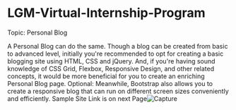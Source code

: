 # LGM-Virtual-Internship-Program
Topic: Personal Blog

A Personal Blog can do the same. Though a blog can be created from basic to advanced level, initially you're recommended to opt for creating a basic blogging site using HTML, CSS and jQuery. And, if you're having sound knowledge of CSS Grid, Flexbox, Responsive Design, and other related concepts, it would be more beneficial for you to create an enriching Personal Blog page. Optional: Meanwhile, Bootstrap also allows you to create a responsive blog that can run on different screen sizes conveniently and efficiently. Sample Site Link is on next Page![Capture](https://user-images.githubusercontent.com/87758683/133200410-bab079c5-6793-4a9c-8f67-d62957e5655d.JPG)

